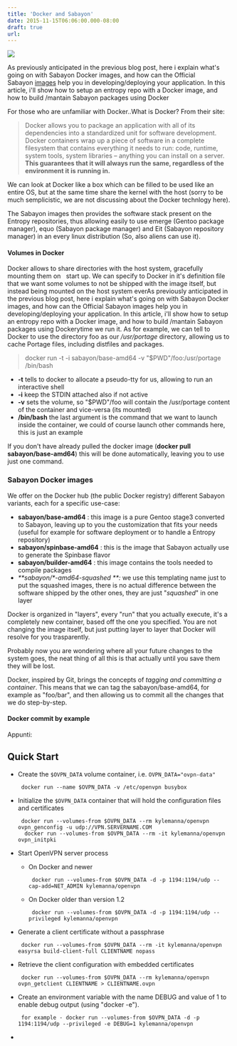 ```yaml
---
title: 'Docker and Sabayon'
date: 2015-11-15T06:06:00.000-08:00
draft: true
url: 
---
```


[![](http://4.bp.blogspot.com/-_jvpJC_-Iv8/Vci8VG57fKI/AAAAAAAALNw/wrdd8ueVlkk/s320/dockersabayon.png)](http://4.bp.blogspot.com/-_jvpJC_-Iv8/Vci8VG57fKI/AAAAAAAALNw/wrdd8ueVlkk/s1600/dockersabayon.png)

  

  
As previously anticipated in the previous blog post, here i explain what's going on with Sabayon Docker images, and how can the Official Sabayon [images](https://hub.docker.com/u/sabayon/) help you in developing/deploying your application. In this article, i'll show how to setup an entropy repo with a Docker image, and how to build /mantain Sabayon packages using Docker  
  
[](https://www.blogger.com/blogger.g?blogID=3772896984528130186)For those who are unfamiliar with Docker..What is Docker? From their site:  

> Docker allows you to package an application with all of its dependencies into a standardized unit for software development.  
> Docker containers wrap up a piece of software in a complete filesystem that contains everything it needs to run: code, runtime, system tools, system libraries – anything you can install on a server. **This guarantees that it will always run the same, regardless of the environment it is running in.**

We can look at Docker like a box which can be filled to be used like an entire OS, but at the same time share the kernel with the host (sorry to be much semplicistic, we are not discussing about the Docker technlogy here).  
  
The Sabayon images then provides the software stack present on the Entropy repositories, thus allowing easily to use emerge (Gentoo package manager), equo (Sabayon package manager) and Eit (Sabayon repository manager) in an every linux distribution (So, also aliens can use it).  
  

#### Volumes in Docker

Docker allows to share directories with the host system, gracefully mounting them on   start up. We can specify to Docker in it's definition file that we want some volumes to not be shipped with the image itself, but instead being mounted on the host system everAs previously anticipated in the previous blog post, here i explain what's going on with Sabayon Docker images, and how can the Official Sabayon images help you in developing/deploying your application. In this article, i'll show how to setup an entropy repo with a Docker image, and how to build /mantain Sabayon packages using Dockerytime we run it. As for example, we can tell to Docker to use the directory foo as our _/usr/portage_ directory, allowing us to cache Portage files, including distfiles and packages.  
  

> docker run -t -i sabayon/base-amd64 -v "$PWD"/foo:/usr/portage /bin/bash

  
  

*   **\-t** tells to docker to allocate a pseudo-tty for us, allowing to run an interactive shell 
*   **\-i** keep the STDIN attached also if not active
*   **\-v** sets the volume, so "$PWD"/foo will contain the /usr/portage content of the container and vice-versa (its mounted)
*   **/bin/bash** the last argument is the command that we want to launch inside the container, we could of course launch other commands here, this is just an example

  
If you don't have already pulled the docker image (**docker pull sabayon/base-amd64**) this will be done automatically, leaving you to use just one command.  
  

### Sabayon Docker images

We offer on the Docker hub (the public Docker registry) different Sabayon variants, each for a specific use-case:

  

*   **sabayon/base-amd64** : this image is a pure Gentoo stage3 converted to Sabayon, leaving up to you the customization that fits your needs (useful for example for software deployment or to handle a Entropy repository)
*   **sabayon/spinbase-amd64** : this is the image that Sabayon actually use to generate the Spinbase flavor
*   **sabayon/builder-amd64** : this image contains the tools needed to compile packages
*   _**sabayon/\*-amd64-squashed **:_ we use this templating name just to put the squashed images, there is no actual difference between the software shipped by the other ones, they are just "_squashed_" in one layer

Docker is organized in "layers", every "run" that you actually execute, it's a completely new container, based off the one you specified. You are not changing the image itself, but just putting layer to layer that Docker will resolve for you trasparently. 

  

Probably now you are wondering where all your future changes to the system goes, the neat thing of all this is that actually until you save them they will be lost. 

  

Docker, inspired by Git, brings the concepts of _tagging and committing a container_. This means that we can tag the sabayon/base-amd64, for example as "foo/bar", and then allowing us to commit all the changes that we do step-by-step. 

  

#### Docker commit by example

  
Appunti:  
  

Quick Start
-----------

*   Create the `$OVPN_DATA` volume container, i.e. `OVPN_DATA="ovpn-data"`
    
    ```
     docker run --name $OVPN_DATA -v /etc/openvpn busybox 
    ```
*   Initialize the `$OVPN_DATA` container that will hold the configuration files and certificates
    
    ```
     docker run --volumes-from $OVPN_DATA --rm kylemanna/openvpn ovpn_genconfig -u udp://VPN.SERVERNAME.COM
      docker run --volumes-from $OVPN_DATA --rm -it kylemanna/openvpn ovpn_initpki 
    ```
*   Start OpenVPN server process
    
    *   On Docker and newer
        
        ```
         docker run --volumes-from $OVPN_DATA -d -p 1194:1194/udp --cap-add=NET_ADMIN kylemanna/openvpn 
        ```
    *   On Docker older than version 1.2
        
        ```
         docker run --volumes-from $OVPN_DATA -d -p 1194:1194/udp --privileged kylemanna/openvpn 
        ```
*   Generate a client certificate without a passphrase
    
    ```
     docker run --volumes-from $OVPN_DATA --rm -it kylemanna/openvpn easyrsa build-client-full CLIENTNAME nopass 
    ```
*   Retrieve the client configuration with embedded certificates
    
    ```
     docker run --volumes-from $OVPN_DATA --rm kylemanna/openvpn ovpn_getclient CLIENTNAME > CLIENTNAME.ovpn 
    ```
*   Create an environment variable with the name DEBUG and value of 1 to enable debug output (using "docker -e").
    
    ```
     for example - docker run --volumes-from $OVPN_DATA -d -p 1194:1194/udp --privileged -e DEBUG=1 kylemanna/openvpn 
    ```
*